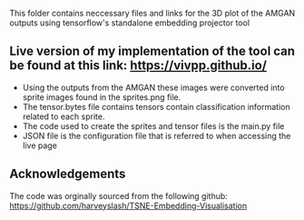 This folder contains neccessary files and links for the 3D plot of the AMGAN outputs using tensorflow's standalone embedding projector tool
## Live version of my implementation of the tool can be found at this link: https://vivpp.github.io/

- Using the outputs from the AMGAN these images were converted into sprite images found in the sprites.png file.
- The tensor.bytes file contains tensors contain classification information related to each sprite.
- The code used to create the sprites and tensor files is the main.py file
- JSON file is the configuration file that is referred to when accessing the live page

## Acknowledgements
The code was orginally sourced from the following github: https://github.com/harveyslash/TSNE-Embedding-Visualisation
